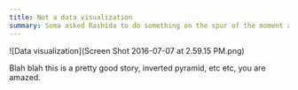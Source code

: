```yaml
---
title: Not a data visualization
summary: Soma asked Rashida to do something on the spur of the moment and it went all right
---
```


![Data visualization](Screen Shot 2016-07-07 at 2.59.15 PM.png)

Blah blah this is a pretty good story, inverted pyramid, etc etc, you are amazed.
